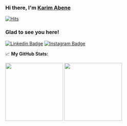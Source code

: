 ### Hi there, I'm <a href="https://www.linkedin.com/in/karim-abene-49909b130/" target="_blank">Karim Abene</a>

[![Hits](https://hits.seeyoufarm.com/api/count/incr/badge.svg?url=https://github.com/kabene&icon_color=%23E7E7E7)](https://hits.seeyoufarm.com)                    

### Glad to see you here! &nbsp; 
[![Linkedin Badge](https://img.shields.io/badge/-LinkedIn-0e76a8?style=flat-square&logo=Linkedin&logoColor=white)](https://linkedin.com/in/karim-abene-49909b130/)
[![Instagram Badge](https://img.shields.io/badge/-Instagram-e4405f?style=flat-square&logo=Instagram&logoColor=white)](https://instagram.com/abenekarimabene/)

📈 **My GitHub Stats:**

<p>
  <img height="180em" src="https://github-readme-stats.vercel.app/api?username=kabene&theme=dracula&show_icons=true&hide_border=true&&count_private=true&include_all_commits=true" />
  <img height="180em" src="https://github-readme-stats.vercel.app/api/top-langs/?username=kabene&theme=dracula&exclude_repo=KNN-Image-Classification&show_icons=true&hide_border=true&layout=compact&langs_count=8"/>
</p>
